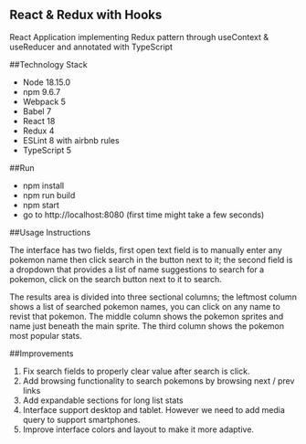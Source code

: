 ## React & Redux with Hooks
React Application implementing Redux pattern through useContext & useReducer and annotated with TypeScript

##Technology Stack

- Node 18.15.0
- npm 9.6.7
- Webpack 5
- Babel 7
- React 18
- Redux 4
- ESLint 8 with airbnb rules
- TypeScript 5

##Run

- npm install
- npm run build
- npm start
- go to http://localhost:8080 (first time might take a few seconds)

##Usage Instructions

The interface has two fields, first open text field is to manually enter any pokemon name then click search in the button next to it; the second field is a dropdown that provides a list of name suggestions to search for a pokemon, click on the search button next to it to search.

The results area is divided into three sectional columns; the leftmost column shows a list of searched pokemon names, you can click on any name to revist that pokemon. The middle column shows the pokemon sprites and name just beneath the main sprite. The third column shows the pokemon most popular stats.


##Improvements

1) Fix search fields to properly clear value after search is click.
2) Add browsing functionality to search pokemons by browsing next / prev links
3) Add expandable sections for long list stats
4) Interface support desktop and tablet. However we need to add media query to support smartphones.
5) Improve interface colors and layout to make it more adaptive.
